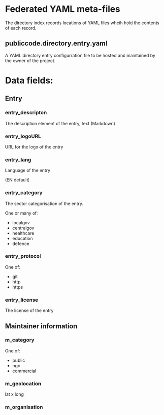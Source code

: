 # Federated YAML meta-files

The directory index records locations of YAML files whcih hold the contents of each record.

## publiccode.directory.entry.yaml

A YAML directory entry configurration file to be hosted and maintained by the owner of the project.


# Data fields:

## Entry

### entry_descripton

The description element of the entry, text (Markdown)

### entry_logoURL

URL for the logo of the entry

### entry_lang

Language of the entry

(EN default)

### entry_category 

The sector categorisation of the entry.

One or many of:
- localgov
- centralgov
- healthcare
- education
- defence

### entry_protocol

One of:
- git
- http
- https

### entry_license

The license of the entry

## Maintainer information

### m_category

One of:
- public
- ngo
- commercial

### m_geolocation 

lat x long

### m_organisation



